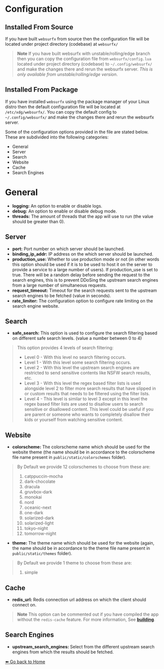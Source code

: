 # Configuration

## Installed From Source

If you have built `websurfx` from source then the configuration file will be located under project directory (codebase) at `websurfx/`

> **Note**
> If you have built websurfx with unstable/rolling/edge branch then you can copy the configuration file from `websurfx/config.lua` located under project directory (codebase) to `~/.config/websurfx/` and make the changes there and rerun the websurfx server. _This is only available from unstable/rolling/edge version_.

## Installed From Package

If you have installed `websurfx` using the package manager of your Linux distro then the default configuration file will be located at `/etc/xdg/websurfx/`. You can copy the default config to `~/.config/websurfx/` and make the changes there and rerun the websurfx server.

Some of the configuration options provided in the file are stated below. These are subdivided into the following categories:

- General
- Server
- Search
- Website
- Cache
- Search Engines

# General

- **logging:** An option to enable or disable logs.
- **debug:** An option to enable or disable debug mode.
- **threads:** The amount of threads that the app will use to run (the value should be greater than 0).

## Server

- **port:** Port number on which server should be launched.
- **binding_ip_addr:** IP address on the which server should be launched.
- **production_use:** Whether to use production mode or not (in other words this option should be used if it is to be used to host it on the server to provide a service to a large number of users). If production_use is set to true. There will be a random delay before sending the request to the search engines, this is to prevent DDoSing the upstream search engines from a large number of simultaneous requests.
- **request_timeout:** Timeout for the search requests sent to the upstream search engines to be fetched (value in seconds).
- **rate_limiter:** The configuration option to configure rate limiting on the search engine website.

## Search

- **safe_search:** This option is used to configure the search filtering based on different safe search levels. (value a number between 0 to 4)

> This option provides 4 levels of search filtering:
>
> - Level 0 - With this level no search filtering occurs.
> - Level 1 - With this level some search filtering occurs.
> - Level 2 - With this level the upstream search engines are restricted to send sensitive contents like NSFW search results, etc.
> - Level 3 - With this level the regex based filter lists is used alongside level 2 to filter more search results that have slipped in or custom results that needs to be filtered using the filter lists.
> - Level 4 - This level is similar to level 3 except in this level the regex based filter lists are used to disallow users to search sensitive or disallowed content. This level could be useful if you are parent or someone who wants to completely disallow their kids or yourself from watching sensitive content.

## Website

- **colorscheme:** The colorscheme name which should be used for the website theme (the name should be in accordance to the colorscheme file name present in `public/static/colorschemes` folder).

> By Default we provide 12 colorschemes to choose from these are:
>
> 1. catppuccin-mocha
> 2. dark-chocolate
> 3. dracula
> 4. gruvbox-dark
> 5. monokai
> 6. nord
> 7. oceanic-next
> 8. one-dark
> 9. solarized-dark
> 10. solarized-light
> 11. tokyo-night
> 12. tomorrow-night

- **theme:** The theme name which should be used for the website (again, the name should be in accordance to the theme file name present in `public/static/themes` folder).

> By Default we provide 1 theme to choose from these are:
>
> 1. simple

## Cache

- **redis_url:** Redis connection url address on which the client should connect on.

> **Note**
> This option can be commented out if you have compiled the app without the `redis-cache` feature. For more information, See [**building**](./building.md).

## Search Engines

- **upstream_search_engines:** Select from the different upstream search engines from which the results should be fetched.

[⬅️ Go back to Home](./README.md)
